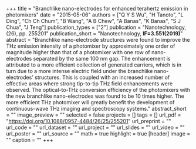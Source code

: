 +++
title = "Branchlike nano-electrodes for enhanced terahertz emission in photomixers"
date = "2015-05-06"
authors = ["Q Y S Wu", "H Tanoto", "L Ding", "Ch Ch Chum", "B Wang", "A B Chew", "A Banas", "K Banas", "S J Chua", "J Teng"]
publication_types = ["2"]
publication = "Nanotechnology, (26), pp. 255201"
publication_short = "Nanotechnology, **IF=3.551(2019)**"
abstract = "Branchlike nano-electrode structures were found to improve the THz emission intensity of a photomixer by approximately one order of magnitude higher than that of a photomixer with one row of nano-electrodes separated by the same 100 nm gap. The enhancement is attributed to a more efficient collection of generated carriers, which is in turn due to a more intense electric field under the branchlike nano-electrodes' structures. This is coupled with an increased number of effective areas where strong tip-to-tip THz field enhancements were observed. The optical-to-THz conversion efficiency of the photomixers with the new branchlike nano-electrodes was found to be 10 times higher. The more efficient THz photomixer will greatly benefit the development of continuous-wave THz imaging and spectroscopy systems."
abstract_short = ""
image_preview = ""
selected = false
projects = []
tags = []
url_pdf = "https://doi.org/10.1088/0957-4484/26/25/255201"
url_preprint = ""
url_code = ""
url_dataset = ""
url_project = ""
url_slides = ""
url_video = ""
url_poster = ""
url_source = ""
math = true
highlight = true
[header]
image = ""
caption = ""
+++
